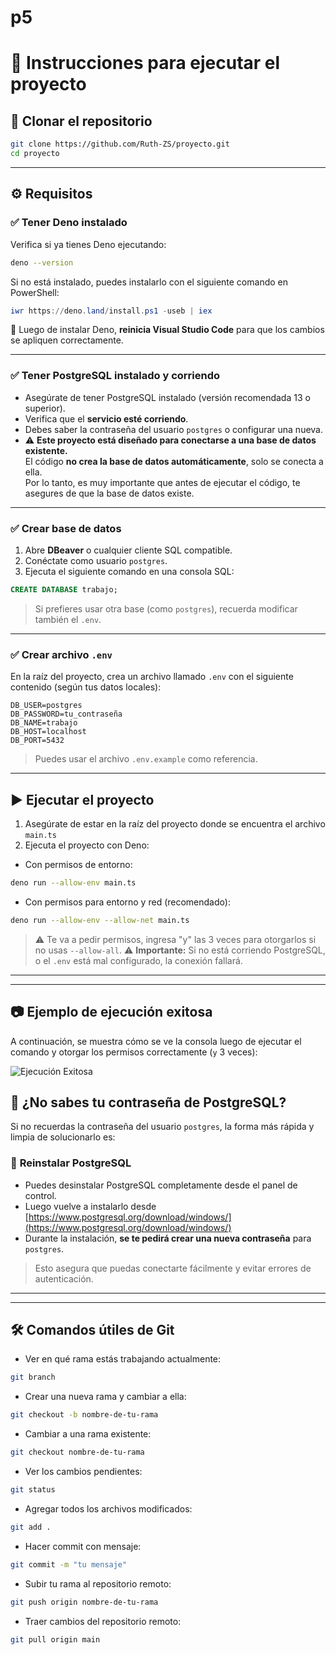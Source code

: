 # p5
# 📌 Instrucciones para ejecutar el proyecto

## 🔁 Clonar el repositorio

```bash
git clone https://github.com/Ruth-ZS/proyecto.git
cd proyecto
```

---

## ⚙️ Requisitos

### ✅ Tener **Deno** instalado

Verifica si ya tienes Deno ejecutando:

```bash
deno --version
```

Si no está instalado, puedes instalarlo con el siguiente comando en PowerShell:

```powershell
iwr https://deno.land/install.ps1 -useb | iex
```

🔄 Luego de instalar Deno, **reinicia Visual Studio Code** para que los cambios se apliquen correctamente.

---

### ✅ Tener PostgreSQL instalado y corriendo

- Asegúrate de tener PostgreSQL instalado (versión recomendada 13 o superior).
- Verifica que el **servicio esté corriendo**.
- Debes saber la contraseña del usuario `postgres` o configurar una nueva.
- ⚠️ **Este proyecto está diseñado para conectarse a una base de datos existente.**  
  El código **no crea la base de datos automáticamente**, solo se conecta a ella.  
  Por lo tanto, es muy importante que antes de ejecutar el código, te asegures de que la base de datos existe.

---

### ✅ Crear base de datos

1. Abre **DBeaver** o cualquier cliente SQL compatible.
2. Conéctate como usuario `postgres`.
3. Ejecuta el siguiente comando en una consola SQL:

```sql
CREATE DATABASE trabajo;
```

> Si prefieres usar otra base (como `postgres`), recuerda modificar también el `.env`.
---

### ✅ Crear archivo `.env`

En la raíz del proyecto, crea un archivo llamado `.env` con el siguiente contenido (según tus datos locales):

```env
DB_USER=postgres
DB_PASSWORD=tu_contraseña
DB_NAME=trabajo
DB_HOST=localhost
DB_PORT=5432
```

> Puedes usar el archivo `.env.example` como referencia.
---

## ▶️ Ejecutar el proyecto

1. Asegúrate de estar en la raíz del proyecto donde se encuentra el archivo `main.ts`
2. Ejecuta el proyecto con Deno:

- Con permisos de entorno:

```bash
deno run --allow-env main.ts
```

- Con permisos para entorno y red (recomendado):

```bash
deno run --allow-env --allow-net main.ts
```

> ⚠️ Te va a pedir permisos, ingresa "y" las 3 veces para otorgarlos si no usas `--allow-all`.
> ⚠️ **Importante:** Si no está corriendo PostgreSQL, o el `.env` está mal configurado, la conexión fallará.
---

---

## 📷 Ejemplo de ejecución exitosa

A continuación, se muestra cómo se ve la consola luego de ejecutar el comando y otorgar los permisos correctamente (`y` 3 veces):

![Ejecución Exitosa](foto/ejecucion-exitosa.main.png)


## 🔐 ¿No sabes tu contraseña de PostgreSQL?

Si no recuerdas la contraseña del usuario `postgres`, la forma más rápida y limpia de solucionarlo es:

### 🔁 **Reinstalar PostgreSQL**
- Puedes desinstalar PostgreSQL completamente desde el panel de control.
- Luego vuelve a instalarlo desde [https://www.postgresql.org/download/windows/](https://www.postgresql.org/download/windows/)
- Durante la instalación, **se te pedirá crear una nueva contraseña** para `postgres`.

> Esto asegura que puedas conectarte fácilmente y evitar errores de autenticación.
---

---

## 🛠️ Comandos útiles de Git

- Ver en qué rama estás trabajando actualmente:

```bash
git branch
```

- Crear una nueva rama y cambiar a ella:

```bash
git checkout -b nombre-de-tu-rama
```

- Cambiar a una rama existente:

```bash
git checkout nombre-de-tu-rama
```

- Ver los cambios pendientes:

```bash
git status
```

- Agregar todos los archivos modificados:

```bash
git add .
```

- Hacer commit con mensaje:

```bash
git commit -m "tu mensaje"
```

- Subir tu rama al repositorio remoto:

```bash
git push origin nombre-de-tu-rama
```

- Traer cambios del repositorio remoto:

```bash
git pull origin main
```